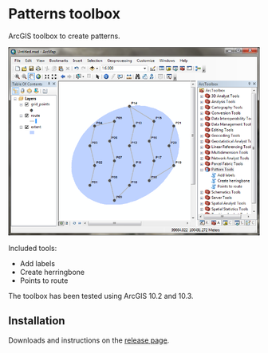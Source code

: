 # Patterns toolbox

ArcGIS toolbox to create patterns.

![ArcMap displaying a herringbone pattern](arcmap-herringbone-pattern.png)

Included tools:

 - Add labels
 - Create herringbone
 - Points to route

The toolbox has been tested using ArcGIS 10.2 and 10.3.

## Installation

Downloads and instructions on the [release page](https://github.com/EnviroCentre/patterns-toolbox/releases/latest).
